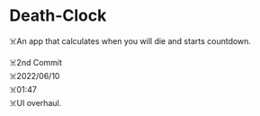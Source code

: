 # Death-Clock
☠️An app that calculates when you will die and starts countdown.

☠️2nd Commit\
☠️2022/06/10\
☠️01:47\
☠️UI overhaul.
